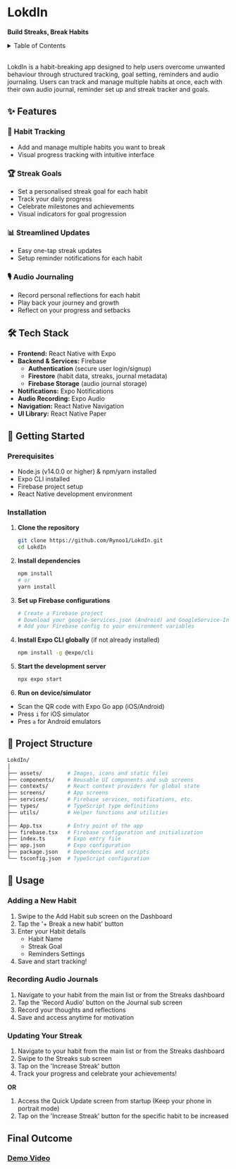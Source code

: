 # LokdIn

**Build Streaks, Break Habits**

<!-- TABLE OF CONTENTS -->
<details>
  <summary>Table of Contents</summary>
  <ol>
    <li>
      <a href="#-features">✨Features</a>
      <ul>
        <li><a href="#-habit-tracking">Habit Tracking</a></li>
        <li><a href="#-streak-goals">Streak Goals</a></li>
        <li><a href="#-streamlined-updates">Streamlined Updates</a></li>
        <li><a href="#%EF%B8%8F-audio-journaling">Audio Journaling</a></li>
      </ul>
    </li>
    <li><a href="#%EF%B8%8F-tech-stack">🛠️Tech Stack</a></li>
    <li>
        <a href="#-getting-started">🚀Getting Started</a>
        <ul>
        <li><a href="#prerequisites">Prerequisites</a></li>
        <li><a href="#installation">Installation</a></li>
        </ul>
    </li>
    <li><a href="#-project-structure">📂Project Structure</a></li>
    <li><a href="#-usage">📱Usage</a></li>
  </ol>
</details>

<br/>

LokdIn is a habit-breaking app designed to help users overcome unwanted behaviour through structured tracking, goal setting, reminders and audio journaling. Users can track and manage multiple habits at once, each with their own audio journal, reminder set up and streak tracker and goals.


## ✨ Features

### 🎯 **Habit Tracking**
- Add and manage multiple habits you want to break
- Visual progress tracking with intuitive interface

### 🏆 **Streak Goals**
- Set a personalised streak goal for each habit
- Track your daily progress
- Celebrate milestones and achievements
- Visual indicators for goal progression

### 📊 **Streamlined Updates**
- Easy one-tap streak updates
- Setup reminder notifications for each habit

### 🎙️ **Audio Journaling**
- Record personal reflections for each habit
- Play back your journey and growth
- Reflect on your progress and setbacks


## 🛠️ Tech Stack

- **Frontend:** React Native with Expo
- **Backend & Services:** Firebase
    - **Authentication** (secure user login/signup)
    - **Firestore** (habit data, streaks, journal metadata)
    - **Firebase Storage** (audio journal storage)
- **Notifications:** Expo Notifications
- **Audio Recording:** Expo Audio
- **Navigation:** React Native Navigation
- **UI Library:** React Native Paper


## 🚀 Getting Started

### Prerequisites
- Node.js (v14.0.0 or higher) & npm/yarn installed
- Expo CLI installed
- Firebase project setup
- React Native development environment

### Installation

1. **Clone the repository**
   ```bash
   git clone https://github.com/Rynoo1/LokdIn.git
   cd LokdIn
   ```

2. **Install dependencies**
   ```bash
   npm install
   # or
   yarn install
   ```

3. **Set up Firebase configurations**
   ```bash
   # Create a Firebase project
   # Download your google-services.json (Android) and GoogleService-Info.plist (iOS)
   # Add your Firebase config to your environment variables
   ```

4. **Install Expo CLI globally** (if not already installed)
    ```bash
    npm install -g @expo/cli
    ```

5. **Start the development server**
   ```bash
   npx expo start
   ```

6. **Run on device/simulator**
- Scan the QR code with Expo Go app (iOS/Android)
- Press `i` for iOS simulator
- Pres `a` for Android emulators 

## 📂 Project Structure
```bash
LokdIn/
│
├── assets/        # Images, icons and static files
├── components/    # Reusable UI components and sub screens
├── contexts/      # React context providers for global state
├── screens/       # App screens
├── services/      # Firebase services, notifications, etc.
├── types/         # TypeScript type definitions
├── utils/         # Helper functions and utilities
│
├── App.tsx        # Entry point of the app
├── firebase.tsx   # Firebase configuration and initialization
├── index.ts       # Expo entry file
├── app.json       # Expo configuration
├── package.json   # Dependencies and scripts
└── tsconfig.json  # TypeScript configuration
```

## 📱 Usage

### Adding a New Habit
1. Swipe to the Add Habit sub screen on the Dashboard
2. Tap the '+ Break a new habit' button
3. Enter your Habit details
    - Habit Name
    - Streak Goal
    - Reminders Settings  
5. Save and start tracking!

### Recording Audio Journals
1. Navigate to your habit from the main list or from the Streaks dashboard
2. Tap the 'Record Audio' button on the Journal sub screen
3. Record your thoughts and reflections
4. Save and access anytime for motivation

### Updating Your Streak
1. Navigate to your habit from the main list or from the Streaks dashboard
2. Swipe to the Streaks sub screen
3. Tap on the 'Increase Streak' button
4. Track your progress and celebrate your achievements!

**OR**

1. Access the Quick Update screen from startup (Keep your phone in portrait mode)
2. Tap on the 'Increase Streak' button for the specific habit to be increased

## Final Outcome

### [Demo Video](https://drive.google.com/file/d/1fl5idQ-ZKfwhG74XHQJ7AfPS8cuifLhj/view?usp=drive_link)
